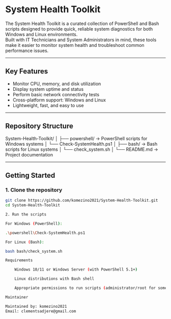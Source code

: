 # System Health Toolkit

The System Health Toolkit is a curated collection of PowerShell and Bash scripts designed to provide quick, reliable system diagnostics for both Windows and Linux environments.  
Built with IT Technicians and System Administrators in mind, these tools make it easier to monitor system health and troubleshoot common performance issues.

---

## Key Features
- Monitor CPU, memory, and disk utilization  
- Display system uptime and status  
- Perform basic network connectivity tests  
- Cross-platform support: Windows and Linux  
- Lightweight, fast, and easy to use  

---

## Repository Structure

System-Health-Toolkit/
│
├── powershell/ → PowerShell scripts for Windows systems
│ └── Check-SystemHealth.ps1
│
├── bash/ → Bash scripts for Linux systems
│ └── check_system.sh
│
└── README.md → Project documentation


---

## Getting Started

### 1. Clone the repository
```bash
git clone https://github.com/komezino2021/System-Health-Toolkit.git
cd System-Health-Toolkit

2. Run the scripts

For Windows (PowerShell):

.\powershell\Check-SystemHealth.ps1

For Linux (Bash):

bash bash/check_system.sh

Requirements

    Windows 10/11 or Windows Server (with PowerShell 5.1+)

    Linux distributions with Bash shell

    Appropriate permissions to run scripts (administrator/root for some checks)

Maintainer

Maintained by: komezino2021
Email: clementsadjere@gmail.com
